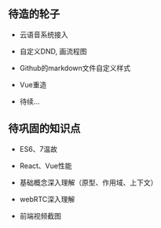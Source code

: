 ## 待造的轮子

* 云语音系统接入

* 自定义DND, 画流程图

* Github的markdown文件自定义样式

* Vue重造

* 待续...


## 待巩固的知识点

* ES6、7温故

* React、Vue性能

* 基础概念深入理解（原型、作用域、上下文）

* webRTC深入理解

* 前端视频截图